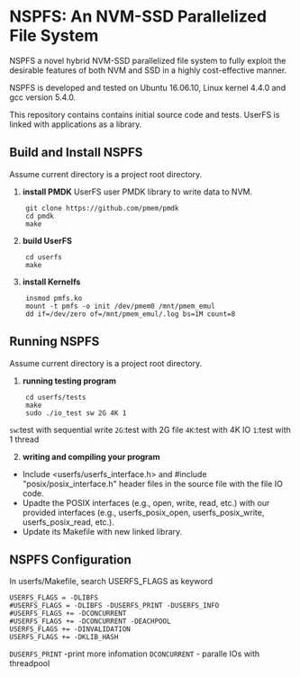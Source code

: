 # NSPFS: An NVM-SSD Parallelized File System

NSPFS a novel hybrid NVM-SSD parallelized file system to fully exploit the desirable features of both NVM and SSD in a highly cost-effective manner.

NSPFS is developed and tested on Ubuntu 16.06.10, Linux kernel 4.4.0 and gcc version 5.4.0. 

This repository contains contains initial source code and tests. UserFS is linked with applications as a library.

## Build and Install NSPFS
Assume current directory is a project root directory.

1. **install PMDK**
UserFS user PMDK library to write data to NVM.
```shell
	git clone https://github.com/pmem/pmdk
	cd pmdk
	make
```

2. **build UserFS**
```shell
    cd userfs
    make
```

3. **install Kernelfs**
```shell
    insmod pmfs.ko
    mount -t pmfs -o init /dev/pmem0 /mnt/pmem_emul
	dd if=/dev/zero of=/mnt/pmem_emul/.log bs=1M count=8
```

## Running NSPFS
Assume current directory is a project root directory.

1. **running testing program**
```
    cd userfs/tests
    make
    sudo ./io_test sw 2G 4K 1
```
`sw`:test with sequential write
`2G`:test with 2G file
`4K`:test with 4K IO
`1`:test with 1 thread

2. **writing and compiling your program**
* Include <userfs/userfs_interface.h> and #include "posix/posix_interface.h" header files in the source file with the file IO code.
* Upadte the POSIX interfaces (e.g., open, write, read, etc.) with our provided interfaces (e.g., userfs_posix_open, userfs_posix_write, userfs_posix_read, etc.).
* Update its Makefile with new linked library.

## NSPFS Configuration

In userfs/Makefile, search USERFS_FLAGS as keyword
```
USERFS_FLAGS = -DLIBFS
#USERFS_FLAGS = -DLIBFS -DUSERFS_PRINT -DUSERFS_INFO
#USERFS_FLAGS += -DCONCURRENT 
#USERFS_FLAGS += -DCONCURRENT -DEACHPOOL
USERFS_FLAGS += -DINVALIDATION
USERFS_FLAGS += -DKLIB_HASH
```
`DUSERFS_PRINT`  -print more infomation
`DCONCURRENT` - paralle IOs with threadpool













